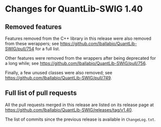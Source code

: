 Changes for QuantLib-SWIG 1.40
==============================

Removed features
----------------

Features removed from the C++ library in this release were also
removed from these werappers; see
<https://github.com/lballabio/QuantLib-SWIG/pull/754> for a full list.

Other features were removed from the wrappers after being deprecated
for a long while; see
<https://github.com/lballabio/QuantLib-SWIG/pull/756>.

Finally, a few unused classes were also removed; see
<https://github.com/lballabio/QuantLib-SWIG/pull/749>.


Full list of pull requests
--------------------------

All the pull requests merged in this release are listed on its release
page at <https://github.com/lballabio/QuantLib-SWIG/releases/tag/v1.40>.

The list of commits since the previous release is available in `ChangeLog.txt`.
